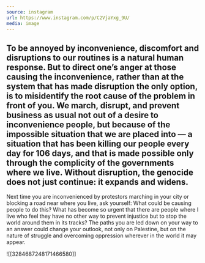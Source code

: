 ```yaml
---
source: instagram
url: https://www.instagram.com/p/C2VjaYxg_9U/
media: image
---
```


## To be annoyed by inconvenience, discomfort and disruptions to our routines is a natural human response. But to direct one’s anger at those causing the inconvenience, rather than at the system that has made disruption the only option, is to misidentify the root cause of the problem in front of you. We march, disrupt, and prevent business as usual not out of a desire to inconvenience people, but because of the impossible situation that we are placed into — a situation that has been killing our people every day for 106 days, and that is made possible only through the complicity of the governments where we live. Without disruption, the genocide does not just continue: it expands and widens.

Next time you are inconvenienced by protestors marching in your city or blocking a road near where you live, ask yourself: What could be causing people to do this? What has become so urgent that there are people where I live who feel they have no other way to prevent injustice but to stop the world around them in its tracks? The paths you are led down on your way to an answer could change your outlook, not only on Palestine, but on the nature of struggle and overcoming oppression wherever in the world it may appear.

![[3284687248171466580]]

